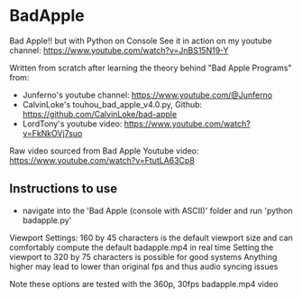 # BadApple

Bad Apple!! but with Python on Console
See it in action on my youtube channel: https://www.youtube.com/watch?v=JnBS15N19-Y

Written from scratch after learning the theory behind "Bad Apple Programs" from:
- Junferno's youtube channel: https://www.youtube.com/@Junferno
- CalvinLoke's touhou_bad_apple_v4.0.py, Github: https://github.com/CalvinLoke/bad-apple
- LordTony's youtube video: https://www.youtube.com/watch?v=FkNkOVj7suo

Raw video sourced from Bad Apple Youtube video: https://www.youtube.com/watch?v=FtutLA63Cp8

Instructions to use
-------------------
- navigate into the 'Bad Apple (console with ASCII)' folder and run 'python badapple.py'

Viewport Settings:
160 by 45 characters is the default viewport size and can comfortably compute the default badapple.mp4 in real time
Setting the viewport to 320 by 75 characters is possible for good systems
Anything higher may lead to lower than original fps and thus audio syncing issues

Note these options are tested with the 360p, 30fps badapple.mp4 video
